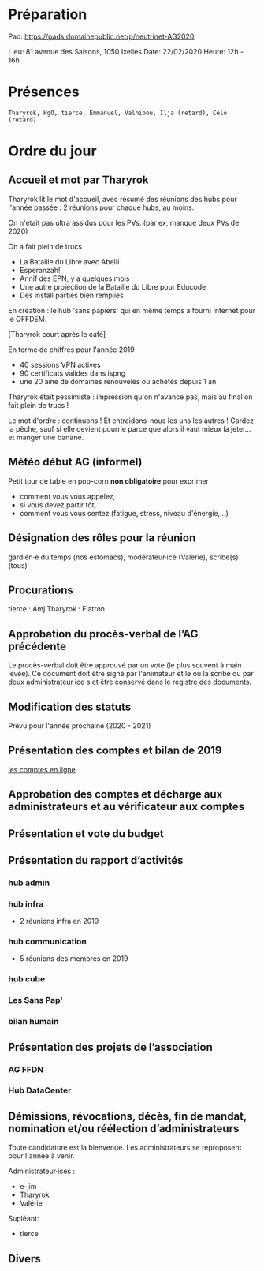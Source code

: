 <!-- TITLE: AG -->
<!-- SUBTITLE: AG portant sur 2019/2020 General Assembly -->

# Préparation
Pad: https://pads.domainepublic.net/p/neutrinet-AG2020

Lieu: 81 avenue des Saisons, 1050 Ixelles
Date: 22/02/2020
Heure: 12h - 16h

# Présences
    Tharyrok, HgO, tierce, Emmanuel, Valhibou, Ilja (retard), Célo (retard)
# Ordre du jour
## Accueil et mot par Tharyrok


Tharyrok lit le mot d'accueil, avec résumé des réunions des hubs pour l'année passée : 2 réunions pour chaque hubs, au moins.

On n'était pas ultra assidus pour les PVs. (par ex, manque deux PVs de 2020)

On a fait plein de trucs 

- La Bataille du Libre avec Abelli
- Esperanzah!
- Annif des EPN, y a quelques mois
- Une autre projection de la Bataille du Libre pour Educode
- Des install parties bien remplies

En création : le hub 'sans papiers' qui en même temps a fourni Internet pour le OFFDEM.

[Tharyrok court après le café]

En terme de chiffres pour l'année 2019

- 40 sessions VPN actives
- 90 certificats valides dans ispng
- une 20 aine de domaines renouvelés ou achetés depuis 1 an

Tharyrok était pessimiste : impression qu'on n'avance pas, mais au final on fait plein de trucs !

Le mot d'ordre : continuons ! Et entraidons-nous les uns les autres ! Gardez la pêche, sauf si elle devient pourrie parce que alors il vaut mieux la jeter... et manger une banane.

## Météo début AG (informel)
Petit tour de table en pop-corn **non obligatoire** pour exprimer

* comment vous vous appelez,
* si vous devez partir tôt,
* comment vous vous sentez (fatigue, stress, niveau d'énergie,…)

## Désignation des rôles pour la réunion

gardien·e du temps (nos estomacs), modérateur·ice (Valerie), scribe(s) (tous)

## Procurations

tierce : Amj
Tharyrok : Flatron

## Approbation du procès-verbal de l’AG précédente
Le procès-verbal doit être approuvé par un vote (le plus souvent à main levée). 
Ce document doit être signé par l'animateur et le ou la scribe ou par deux administrateur·ice·s et être conservé dans le registre des documents.

## Modification des statuts
Prévu pour l'année prochaine (2020 - 2021)
## Présentation des comptes et bilan de 2019
[les comptes en ligne](https://accounting.neutrinet.be/movements?year=2019)
## Approbation des comptes et décharge aux administrateurs et au vérificateur aux comptes
## Présentation et vote du budget
## Présentation du rapport d’activités
### hub admin
### hub infra
* 2 réunions infra en 2019
### hub communication
* 5 réunions des membres en 2019
### hub cube
### Les Sans Pap'
### bilan humain
## Présentation des projets de l’association
### AG FFDN
### Hub DataCenter
## Démissions, révocations, décès, fin de mandat, nomination et/ou réélection d’administrateurs
Toute candidature est la bienvenue. Les administrateurs se reproposent pour l'année à venir. 

Administrateur·ices :
* e-jim
* Tharyrok
* Valérie

Supléant:
* tierce

## Divers
